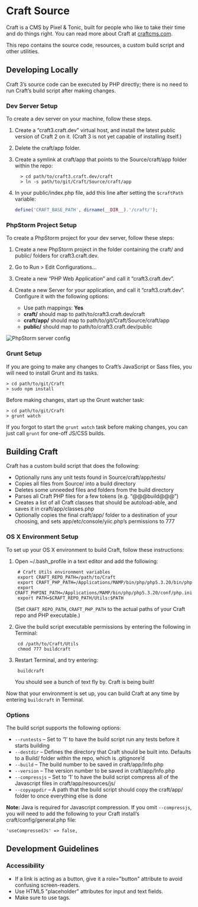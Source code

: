 # Craft Source

Craft is a CMS by Pixel & Tonic, built for people who like to take their time and do things right. You can read more about Craft at [craftcms.com](https://craftcms.com).

This repo contains the source code, resources, a custom build script and other utilities.


## Developing Locally

Craft 3’s source code can be executed by PHP directly; there is no need to run
Craft’s build script after making changes.

### Dev Server Setup

To create a dev server on your machine, follow these steps.

1. Create a “craft3.craft.dev” virtual host, and install the latest public
   version of Craft 2 on it. (Craft 3 is not yet capable of installing itself.)
2. Delete the craft/app folder.
3. Create a symlink at craft/app that points to the Source/craft/app folder
   within the repo:

         > cd path/to/craft3.craft.dev/craft
         > ln -s path/to/git/Craft/Source/craft/app

4. In your public/index.php file, add this line after setting the `$craftPath`
   variable:

   ```php
   define('CRAFT_BASE_PATH', dirname(__DIR__).'/craft/');
   ```

### PhpStorm Project Setup

To create a PhpStorm project for your dev server, follow these steps:

1. Create a new PhpStorm project in the folder containing the craft/ and
   public/ folders for craft3.craft.dev.
2. Go to Run > Edit Configurations…
3. Create a new “PHP Web Application” and call it “craft3.craft.dev”.
4. Create a new Server for your application, and call it “craft3.craft.dev”.
   Configure it with the following options:

   - Use path mappings: **Yes**
   - **craft/** should map to path/to/craft3.craft.dev/craft
   - **craft/app/** should map to path/to/git/Craft/Source/craft/app
   - **public/** should map to path/to/craft3.craft.dev/public

![PhpStorm server config](Resources/PhpStormServerConfig.png)

### Grunt Setup

If you are going to make any changes to Craft’s JavaScript or Sass files, you
will need to install Grunt and its tasks.

    > cd path/to/git/Craft
    > sudo npm install

Before making changes, start up the Grunt watcher task:

    > cd path/to/git/Craft
    > grunt watch

If you forgot to start the `grunt watch` task before making changes, you can just call `grunt` for one-off JS/CSS builds.


## Building Craft

Craft has a custom build script that does the following:

* Optionally runs any unit tests found in Source/craft/app/tests/
* Copies all files from Source/ into a build directory
* Deletes some unneeded files and folders from the build directory
* Parses all Craft PHP files for a few tokens (e.g. “@@@build@@@”)
* Creates a list of all Craft classes that should be autoload-able, and saves it in craft/app/classes.php
* Optionally copies the final craft/app/ folder to a destination of your choosing, and sets app/etc/console/yiic.php’s permissions to 777


### OS X Environment Setup

To set up your OS X environment to build Craft, follow these instructions:

1. Open ~/.bash_profile in a text editor and add the following:

        # Craft Utils environment variables
        export CRAFT_REPO_PATH=/path/to/Craft
        export CRAFT_PHP_PATH=/Applications/MAMP/bin/php/php5.3.20/bin/php
        export CRAFT_PHPINI_PATH=/Applications/MAMP/bin/php/php5.3.20/conf/php.ini
        export PATH=$CRAFT_REPO_PATH/Utils:$PATH

    (Set `CRAFT_REPO_PATH`, `CRAFT_PHP_PATH` to the actual paths of your Craft repo and PHP executable.)

2. Give the build script executable permissions by entering the following in Terminal:

        cd /path/to/Craft/Utils
        chmod 777 buildcraft

3. Restart Terminal, and try entering:

        buildcraft

    You should see a bunch of text fly by. Craft is being built!

Now that your environment is set up, you can build Craft at any time by entering `buildcraft` in Terminal.


### Options

The build script supports the following options:

* `--runtests` – Set to ‘1’ to have the build script run any tests before it starts building
* `--destdir` – Defines the directory that Craft should be built into. Defaults to a Build/ folder within the repo, which is .gitignore’d
* `--build` – The build number to be saved in craft/app/Info.php
* `--version` – The version number to be saved in craft/app/Info.php
* `--compressjs` – Set to ‘1’ to have the build script compress all of the Javascript files in craft/app/resources/js/
* `--copyappdir` – A path that the build script should copy the craft/app/ folder to once everything else is done

**Note:** Java is required for Javascript compression. If you omit `--compressjs`, you will need to add the following to your Craft install’s craft/config/general.php file:

    'useCompressedJs' => false,

## Development Guidelines

### Accessibility

* If a link is acting as a button, give it a role="button" attribute to avoid confusing screen-readers.
* Use HTML5 "placeholder" attributes for input and text fields.
* Make sure to use <label> tags.

